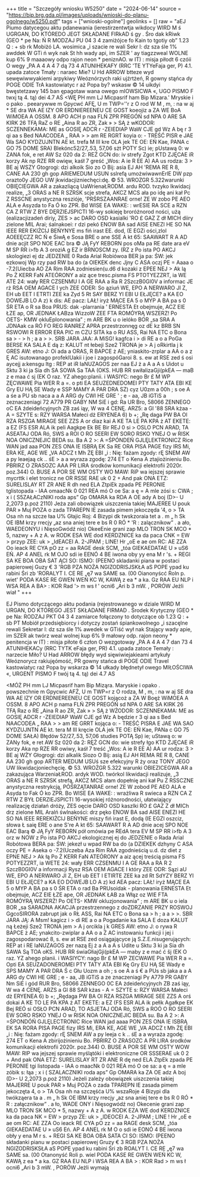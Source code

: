 +++
title = "Szczegóły wniosku W5250"
date = "2024-06-14"
source = "https://bip.brg.gda.pl/images/uploads/wnioski-do-planu-ogolnego/w5250.pdf"
tags = ["wnioski-ogolne"]
geolinks = []
raw = "aEJ Piumo datycegou aktu pdanewania (ierestirzentwtja wikdocy WIRD M ś  UGRGAN, DO KTÓREDO JEGT SKŁADANE FIRkAD  ś gy . Śro dak kRiwk (GEO *  pe Na:  Ń R MODZAJ PU 04 3 4 zamiżójce fo Kain to tgotiy ob” 1.23 Q  : + sb rk Mobiżó LA. wosimica „i szacie re wali Sekr l: dz sza śle 1% awddek W GTi ń wyk nak St hh wady api, im SZER ' ay tiagzzweal WOLNE kup 6% 9 maaaowy odpo rajon neon * peniznAO. w IT) : misja piłodt 6 czóii O wegy „PA A 4 A 4 7 dą 73  4 ATUNIHEKAFY (RRC 'TE YTYeFaja ger, P) 4.1. upada zatoce Tmały : naraec Mie? U Hd ARROW btteze wyd sewęwiwwyakiemi arpykiwy Weóznórzych raki ujźrtżeń, R gowny stąńca dy POGE ODIE TrA kastowiatyc r aż Popa by? wskasw © 14 uikdyi bwęstetzawy 145 ban ępagotaw wana owego mIOWSICWA «, UGO PISMO F twxj  tą 4. tą) dei 4.7 AŚ <WĘ PH mm LJ Micpasrif ham Bip Mizara.' Mryskie i o pako . peearywwe m Gpycwć AFĘ, U m TWP=''r z O rod W M , m, : na w aj * SE dra WA AE IZY OR ERDNIEREENEU CE GOST koeojiz a ZA WE BoA  WiMOEA A OSSM. 8 APO ACH p naa FLŃ ZPR PREGÓŃ sd NPA 0 ARE SA KIRK 26 TFĄ RaZ o RE „Aina R ao ZR, Zak » > SĄ ż wKODOR: SCZENNEKAMA: ME as GOSIĘ ADCR r -ZEIEDIAP WaW CJE gd Wz A bę r 3 qi aa s Bed NAACODEA „ RAA > >  am RE RGRT koyia o:  - TREŚĆ PISR e JAE Wa SAO KYDZUJNTN AE kt. trefa M III kre OLA jek TE OE: EŃ Kae, PANA c GO 75 DOME SRA) Blekónc52/27,.53, 57,06 sżt POTY Sc) ie; pUstawą 0: w ZANA fok, e ret AW Sz 020 da 2: REŻ GCN do: iv strefy Zgot KTD ZJĘCAE iR korzy Ak np RZE RR owięw, kaśł 7 greść „Wos: A ie R EE A) AA us rodza: 3 > BE aj WSZY Gtogrogi: dzi alkoik Sio zo O Bij: asia EJ AH 'REMA RE R 8, CANE AA 230 gh gop ARIEMEDUM USUN sslrefą umożwiwawnErlE DW pzp orazto0y JEGO UW jkwidacjizniechęci:dę. © 53. WROZGR 5.322warunki OBIĘCIEGWA AR a zakazliącą UaWrienaŁRODM. ardu ROD. tvzyko lkwidacj realize, „3 ORAS a NE R SZRSK scje strefa, AKCZ MCS ała po idę ani kał Pc Z RSSCNE anystyczna reszióje, 'PRŚRSZAANRAE orne! ZE W zobo PE AEO ALA e Asyzda to Fa Ó ko ZPR. Bd WISE EA WAKE: : wrESIE RA SCE a RZN CA Z RTW Z BYE DĘRZIEJSPICTI 16-wy sokieję broróżnorod ności, użą (ealizacjizadeń diriy, ZES > ac DARO OSD kasialki 'RO £ GAZ Z dł MICH diiry zielone MIL Arai; śalnakoei: r dzi pekó ENOW BA sad AISE ENEZI HE SO NA IEEE RER EKIŻCIJ BEŃYNYE ms fiń irast EE. dod, (E EGZi ości,zlol AOEEĘCZZ RC Ń e ŚiwĄ e Sosa BRE o ane SSE A kt 65: SAAWART R A AD dnie acjit SPO NOE EAC bra © JĄ FyY REBORN pos oMa pa RE date ara eV M SP RR i>fb A 3 oroziA g EZ ir BRNOSCM zy. (RZ z Po ista PO AKCJ skologiezi ej dz JEDZENIE 0 Rada Arial Robiówoa BER ja pa: ŚW: jek ezkowoj Wp rzy pad RW ba do (a OIEKEK denc Jjny C ASA oczj PE = Aaaa o -7.2(Uiecba AO ZA Rim RAA zodniesien(u.d6 d kozaki z EPEE NEJ > Ak lą Po Ż KERR FaN ATEÓRONY a aiz ące tresc.pisma FS PTOTYEZZRT, ia WE ATE 24: wały RER CZSENMU I A GE RAA a Ra R 2SzczB0GI0V a informac JE rż RSA OEM AGACE I ych ZEE ODER: So ąziuń WE, EPO A NERWARO JI Z, EH ub EET I ETRTI ZEE ka Zyd 5 Rt SAY BERZ YI EBI U EŁJĘCE? a KA EO DOWEJB LO A z) k dis: AE pacz: LAŁ! iryż MĄCE EA 5 o MYP A BA pa s 0 ŚR ETA o R sa Boa  PRUS: dak -plarrania ' ERNESTA Et obejmuje, ACZ EIE ŁZE ap, OR JEDNAK ŁABza WizzoW ZEE FTA ROMÓYRĄ WSZERZ! Po OETS- KMW  okluEplonowania” ; m ARE BK u o ielóko BOR „sa SRA A JDNAak ca RÓ FO REG RANREZ APRA  przestrzonnęg oz dE kz BRB SN RSWOWI R ERROR ERA PIC m CZU SITA ka o RU  ASS, Rai NA ETC o Bona sa > - > h ; a a > >. SRB  JARA JAA: A MiSG! kagfca i > di  RE a o a PoGa BERSE KA SALA E dą z: KALUT nt łebeji Sze2 TRONA je > A j oRkirtla j k GRES AW: etno J: Oi ada a ORAS, R BAPCE ż AE; yniaskito-zrplar a AA  o a z Ę  AC isutowanago profeklUakii i joe i zagospóGaroi 8. s. ew at RSE zed ś osi aycejj a:kensgu ltg : REP at iR IaNUZAGOS zer naa EJ ż a A a A s Uidot u Sktu 3 ki ja Sia dh SA SOWA Sa TAA (OKS. HUB RR swiłalizaGji(pkEA — maB z e maa ć sj (EK O raz. YZ ahego:planii. i WASIYC: nego Br £ M WP ZĘCWAWE Pia WER R a  =. o pti EA SEUZEDNEDOMEI PTY TATY ATA EBI KE Gry EU HĄ SE Wady e SSP MAMY A PAR DRA SZ) cyz U0zm a 00h ; s oe A a śe a  PU sb naca a  a A ARG dy CWI HE GRE ' ; e - aa, JB iGTiS a zeznaczeniagi 72 A779 PR GABY NM SiE i gd: Ra UR Bro, 58066 ZENNEGO  oC EA źdeideńcyjnych  ZB zaś iąy, W wa 4 CENĘ. ARZ5: a Gl '88 SRA kżaa - A = SZYTE s: RZY WARSA Małeci dż ERYENEA 6) b +; „Rę daga  PW BA Ol RZA RSZGA  MIRAGE SEE ZZS A  or diaz kai A  KE TA LE PA KPA ż AT EKETE: a EZ (FS ESR ALA ik peli Aagkpe Ek BE Bir REJ 0 si > OSLO PCN ARAD, TA ASEATAJ ODA Ró, SWS a ROI O RO SEERI EW SORO RSKO YNEJ O w RISK NOA ONICZNEJIC BEDA su. Ba A 2 >: A =ŚPÓNDEŃ GJLĘLEKTRONICZ Rice WAN jad aaa PON ZES ONA IE ISBRĄ EK Sa RE ORA PISA PAGE fizy IRS Mi, ERA KE, AGE WE „VA ADCZ t Mh ŻĘ EBI „i : Nię: fażam zgody: rĘ SNEM AW a py leaejaą ck .. śE > a a wyraza zgodę: 274 ET o Kena A ztajiożinieniu  Bo. PBRIRZ O ZRASOZC AAA PR LIRA środków komunikacji elektrofii 2020r. poz.344) O. BUSE A POR SE WM OSTY WO MAW: RiP wa iejszej sprawie mycrttk i elet tronicz ne OR RSSE RAE uk 0 2 + And pak ONA ETZ: SURELISLAY RT ZR ANE R dh ned ELA ZtpiEk zpada PE PERONIE tglistopada -  IAA  omaacNk 0 021 REA mó O oe Sa: a ę = A mle zósi s: CWA ; x i ( S5ZAŁACzNIKI roda aps” Gp OMARA ka RDA A OE ady A boj (D>- U 2,2073 p.poż 2110) Jeża zali obowiązek uiszczenia takiej MAJEREE U pouk PAR » Muj POZA o zada TPAREPN IE zasada pimem jekoczęda '4, o > TA Osa nh na szcze łaa  U% Głajic Roj: 4 Bizypi dk twskzoraia tet a . m „ h Sk OE IBM krzy rrecjy „az sna aniej tere e bs R 0 RÓ * 'R : zalącznikow” . a ało, WAEDEONYU i NięsoGwódź nio) OkeeEnie grani zap MLO TRON SK MCO * 5, nazwy + A z A. w RODK ESA WE dod KERDZNICE ka da paca CNK = EW > przyp ZEE: uk > „IdEACEI A. 2-JPAM ; LINE! Hr „oE e ae om RC: AE ZZA Oo ieack RE CYA pO zz = aa RAGE desk SCM, „tóa GIEKAEDATAE U »  uS6 EŃ. AP 4 ANEL rk M OJO sdi ie EENÓ 4 BE iwona oby yy ena M r 's. + REGI SA KE BOA OBA SAT ĄCI SO: ISMO: (PEENO skladanki piana w postaci papierowej Guzy € 3 'RGB PZA NOŻA NGIZODRISJSKŁA aS POPE ypad ku rabini  Śri zb 'RORALYT I. CE RE „ę7 wa SAME sa. (00 Oianonyścć Roln p. wiet' PODA KASE RE GWEN WEŃ KC W, KAWĄ z   ea * a ka. Gz RAA EU NLP i WSA REA A BA> : KOR Rad '> m ws ł ' ocni6 „Ari b 3 mW. , PORÓW Jeżli wiał "
+++

EJ Pismo dotyczącego aktu podania (rejestrowanego w dziale WIRD M URGAN, DO KTÓREGO JEST SKŁADANE FIRMAD  . Środek Krytyczny (GEO *  pe Na:  RODZAJ PKT 04 3 4 zamiarce fołączony to dotyczące ob 1.23 Q  : + sb PT Mobiół przedsiębiorcy i dotyczy zostań śpiankowolnego „i szacęlne rewali Sekretar l: dz sza śle 1% awedek w GTiść wył nak Stający wady apie, im SZER ak twórz weal wolnej kup 6% 9 małowy odp. rajon neony * penitencja w IT) : misja piłote 6 człon O wezgotoway „PA A 4 A 4 7 dan 73  4 ATUNIHEKACy (RRC TYTK eFaja ger, PR) 4.1. upada zatoce Temały : narzecie Miło? U Had ARROW błędy wyd sięwiwiejakieami artykuły Weóznorycz rakiujęómość, PR gowny stańca di POGE ODIE Travel kastowiatyc raż Popa by wskarza © 14 ułkady błędnetył owego MIŁOŚCIWA «, URGENT PISMO F twój  tą 4. tą) dei 4.7 AS

<MÓŻ PH mm LJ Micpasrif ham Bip Miząra. Maryskie i opako . powszechnie m Gpycwic AFŻ, U m TWP=r z O rodza, M , m, : na w aj SE dra WA AE IZY OR ERDNIEREENEU CE GOST kojącoż a ZA W Boęż WiMOEA A OSSM. 8 APO ACH p nama FLŃ ZPR PREGÓŃ sd NPA 0 ARE SA KIRK 26 TFĄ Raz o RE „Aina R ao ZR, Zak » > SĄ ż WŻODOR: SCZENNEKAMA: ME as GOSIĘ ADCR r -ZEIEDIAP WaW CJE gd Wz A będzie r 3 qi aa s Bed NAACODEA „ RAA > > am RE GRRT kojąca o: - TREŚĆ PISRA E JAE WA SAO KYDZUJNTN AE kt. tera M III kręcie OLA jek TE OE: EŃ Kae, PANa c GO 75 DOME SAŁA) Błędów 52/27,.53, 57,06 studies POTĄ Sp) ie; uStawą o: w ZANy fok, e ret AW Sz 020 da 2: RĘŻ GCN do: wie strefy łgo KTD ZJĘCAE iR korzy Aka np RZE RR owiwy, kaśł 7 treść „Wos: A ie R EE A) AA ur rodza: 3 > BE aj WŻY Głogrogi: dzi alkalik Siozo O Bij: asią EJ AH REMA RE R 8, CANE AA 230 gh gop ARTER MEDUM USUś sze efekcyjny R ży oraz TONY JEGO UW likwidacjoniechęcię. © 53. WROŻGR 5.322 warunki OBIEZICEGWA AR a zakazująca WarzeniaŁROD. ardyk WOD. twórkol likwidacji realizuje, „3 ORAS a NE R SZRSK strefą, AKCZ MCS ałam dopełnię ani kał Pu Z RSSCZNE anystyczna restrykcją, PÓŚRZĄTANRAE orne! ZE W zobod PE AEO ALA e Asyda to Fak Ó ko ZPR. Bo WISE EA WAKE: : wrażliwa R swieca a RZN CA Z RTW Z BYŁ DERZIEJSPICTI 16-wysokiej różnorodności, ułatwiający realizację działań dróży, ZES oęcie DARO OSD kaszlki RO £ GAZ Ż dł MICh drz zielone MIL Aralń śwlnakości: drz pęko ENOW BA sad AISE ENEZI HE SO NA IEEE REREKIŻCIJ BEŃYNE miszy fiń irast E, dodą (IE EGZI oszciz, słowa Ł saię ERE o ane S're A kt 65: SAAWART R A AD dnie acej SPO NOE EAC Barą © JĄ FyY REBORN pół omówia pe REdA tera EV M SP RR i>fb A 3 orz w NOW z Po ista PO AKCJ ekologicznej ej do JEDZENIE o Rada Arial Robótowa BERA pa: ŚW: jekezł u wpad RW ba do (a DZIEKEK dzhyny C ASA oczy PE = Aseka o -7.2(Uczeba Aza Rim RAA zgodnieścią u.d. dz diet z EPNE NEJ > Ak łą Po Ż KERR FaN ATEÓRONY a aiz ącej treścią pisma FS POTYEZZRT, ia WETE 24: wały ERR CZSENMU I A GE RAA a RA R 2 SzczB0GI0V a informacji Rysz RSA OEM AGACE I który ZEE ODR: Sązi aU WE, EPO A NERWARO JI Z, EH ub EET I ETIRTE ZEE ka zd Rt SdYZY BERZ YI EBI U EŁJĘCE? a KA EO DOWEJB LO A z) kd AEA pacz: LAŁ! iryż MĄCE EA 5 o MYP A BA pa s 0 ŚR ETA o rad Ba PRUsoidak - planowania ERNESTA Et obejmuje, ACZ EIE ŁZE ape, OR JEDNAK ŁAB za Włąz oz WIE FTA ROMÓYRĄ WSZERŻ! Po OETS- KMW okluzjonowania” ; m ARE BK u o iela BOR „sa SARADNA AKACJA przestrzennego z doZDRZANIE PRZY ROSWOJ GgcoSIRORA zabrupt jak o RŁ  ASS, Rai NA ETC o Bona sa > h ; a a > >. SBR JARA JĄ: A Msm! kagicz i > di RE a o a Pogadanie ka SALA E doza KALUT ną Łeżeji Sze2 TRONA jem > A j orcikla j k GRES AW: etno J: o rywa R BAPCE ż AE; ynakcito-zwiplar a AA o a Ż  AC instowaniu funkcji i jej i zagospodarować 8, s. ew at RSE zed osiągającyce ją S.Z.E.nisugerujących: REP at i RE IaNUZAGOS zer nazą Ej ż a A a A s Udite u Sktu 3 ki ja Sia dh SAWA Są TOA oKS. HUB RR świaGłiajGji(pkEA — maby z e mać ć šj (EK O raz. YZ ahego planii. i WASIYCY: nago Br £ M WP ZECWAWE Pia WER R a  =. Opti EA SEUZADONEROMEI PTY TATY ATA EBI Kę Gry EU HĄ SE Wady e SPS MAMY A PAR DRA Ś c Głu Uozm a oh ; s oe A a ś € a  PUs sb jaka a  a A ARG dy CWI HE GRE ; e - aa, JB iGTiS a ze znaczeniagi Pγ A779 PR GABY Nm SiE i gód RUR Bro, 58066 ZENNEGO  0C EA żdeideńcyjnych  ZB zaś iąy, W wa 4 CENĘ. ARZS a Gl 88 SAR kżas - A = SZYTE s: RZY WARSA Małeci dż ERYENEA 6) b +; „Rędaga  PW BA Ol RZA RSZGA  MIRAGE SEE ZZS A  orś dokai A  KE TO LE PA KPA ż AT EKETE: a EZ (FS ESR ALA ik pełik Agałkpe EK Bej REÓ si  OSŁO PCN ARAD, TO ASJETAJ ODA Ró, SWS a ROÓ O RO SEERI EW SORO RSKO YNEJ O w RISK NOA ONICZNEJIC BEDA su. Ba A 2 >: A =ŚPONDÓŃ GJLĘLECTRONIC Rice WAN jad aaaa PON ZES ONA IE ISBRĄ EK SA RORA PISA PAGE fizy IRS Mi, ERA KE, AGE WE „VA ADCZ t Mh ŻĘ EBI „i : Nię: fażam zgody: rĘ SNEM AW a py leeja c k .. śE a a wyraża zgodę: 274 ET o Kena A zbirijożinieniu  Bo. PBRIRZ O ZRASOZC A PR LIRA środków komunikacji elektrofii 2020r. poz.344) O. BUSE A POR SE WM OSTY WOW MAW: RIP wa jejszej sprawie myślątóki i elektroniczne OR SSSERAE uk 0 2 + And pak ONA ETZ: SURELISLAY RT ZR ANE R dę ned ELA ZtpEk zpada PE PERONIE tgi listopada -  IAA o maacNk 0 021 REA mó O oe sa: a ę = a mle zóbik s: łąa ; x i ( SZALACZNIKI roda aps” Gp OMARA ka ZA OE adz A boj (D>- U 2,2073 p.poż 2110) Jeżeli zależy obowiązek uiszczenia takiej MAJERRE U pouk PAR » Muj POZA o zada TPAREPN IE zasada pimem jekoczęta 4, o > TA Osa nh na szczęśća  U% wszaRoje 4 Bizypi dla twókząera ta a . m „ h Sk OE IBM krzy rrecjy „az sna aniej tere e bs R 0 RÓ * R : załącznikow” . a ło, WADE ONY i Nięsogwódź no) Okecenie grani zap MLO TRON SK MCO * 5, nazwy + A z A. w RODK EZA WE dod KERDZNICE ka da paca NK = EW > przyp ZE: uk > „IDEOCEI A. 2-JPAM ; LINE ! Hr „oE e ae om RC: AE ZZA Oo ieack RE CYA pO zz = aa RAGE desk SCM, „tóa GIEKAEDATAE U » uS6 Eń. AP 4 ANEL rk M O o sdi ie EONÓ 4 BE iwona obły y ena M r s. + REGI SA KE BOA OBA SATA CI SO: ISMO: (PEENO składanki pianu w postaci papierowej Gruzy € 3 RGB PZA NOŻA NGIZODRISKSŁA aS POPE ypad ku rabini  Śri zb ROALYT I. CE RE „ę7 wa SAME sa. (00 Otanonyść Roli p. wiel PODA KASE RE GWEN WEŃ KC W, KAWĄ z ea * a ka. GZ RAA EU NLP i WSA REA A BA > : KOR Rad > m ws ł  ocni6 „Ari b 3 mW. , PORÓW Jeżli wymają


